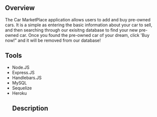## Overview

The Car MarketPlace application allows users to add and buy pre-owned cars. It is a simple as entering the basic information about your car to sell, and then searching through our exisitng database to find your new pre-owned car. Once you found the pre-owned car of your dream, click 'Buy now!" and it will be removed from our database! 

## Tools 
<ul>
    <li>Node.JS</li>
    <li>Express.JS</li>
    <li>Handlebars.JS</li>
    <li>MySQL</li>
    <li>Sequelize</li>
    <li>Heroku</li>

## Description 



